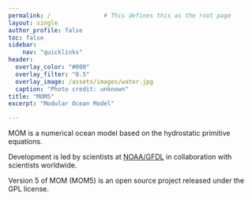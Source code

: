 ```yaml
---
permalink: /               # This defines this as the root page
layout: single
author_profile: false
toc: false
sidebar:
    nav: "quicklinks"
header:
  overlay_color: "#000"
  overlay_filter: "0.5"
  overlay_image: /assets/images/water.jpg
  caption: "Photo credit: unknown"
title: "MOM5"
excerpt: "Modular Ocean Model"

---
```


MOM is a numerical ocean model based on the hydrostatic primitive equations. 

Development is led by scientists at [NOAA/GFDL](http://www.gfdl.noaa.gov/ocean-model) in collaboration with scientists worldwide. 

Version 5 of MOM (MOM5) is an open source project released under the GPL license.